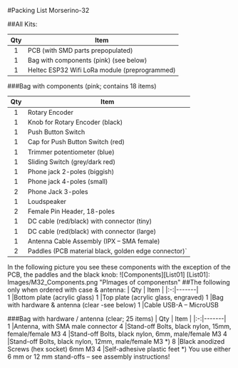 #Packing List Morserino-32	
	
##All Kits:	

| Qty | Item |
|:-:|-------|	
|1	|PCB (with SMD parts prepopulated)|
|1	|Bag with components (pink) (see below)|
|1	|Heltec ESP32 Wifi LoRa module (preprogrammed)|
	
###Bag with components (pink; contains 18 items)

| Qty | Item |
|:-:|-------|	
|1	|Rotary Encoder|
1	|Knob for Rotary Encoder (black)|
1	|Push Button Switch
1	|Cap for Push Button Switch (red)
1	|Trimmer potentiometer (blue)
1	|Sliding Switch (grey/dark red)
1	|Phone jack 2-poles (biggish)
1	|Phone jack 4-poles (small)
2	|Phone Jack 3-poles 
1	|Loudspeaker
2	|Female Pin Header, 18-poles
1	|DC cable (red/black) with connector (tiny)
1	|DC cable (red(black) with connector (large)
1	|Antenna Cable Assembly (IPX – SMA female)
2	|Paddles (PCB material black, golden edge connector)`
	
In the following picture you see these components with the exception of the PCB, the paddles and the black knob:
![Components][List01]
[List01]: Images/M32_Components.png "PImages of componentsn"
##The following only when ordered with case & antenna:
| Qty | Item |
|:-:|-------|		
1	|Bottom plate (acrylic glass)
1	|Top plate (acrylic glass, engraved)
1	|Bag with hardware &  antenna (clear -see below)
1	|Cable USB-A – MicroUSB
	
###Bag with hardware / antenna (clear; 25 items)
| Qty | Item |
|:-:|-------|		
1	|Antenna, with SMA male connector
4	|Stand-off Bolts, black nylon, 15mm, female/female M3
4	|Stand-off Bolts, black nylon, 6mm, male/female M3 
4	|Stand-off Bolts, black nylon, 12mm, male/female M3 *)
8	|Black anodized Screws (hex socket) 6mm M3
4	|Self-adhesive plastic feet
*) You use either 6 mm or 12 mm stand-offs – see assembly instructions!
